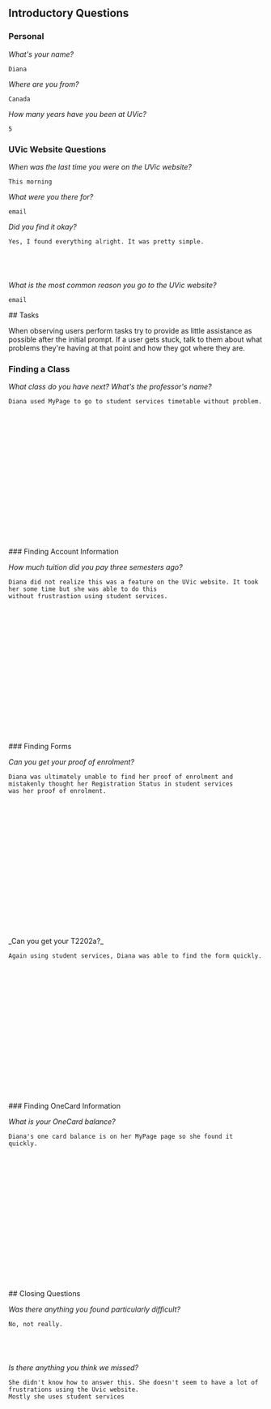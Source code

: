 ## Introductory Questions

### Personal

_What's your name?_

```
Diana
```

_Where are you from?_

```
Canada
```
_How many years have you been at UVic?_

```
5
```
### UVic Website Questions

_When was the last time you were on the UVic website?_

```
This morning
```
_What were you there for?_

```
email
```
_Did you find it okay?_

```
Yes, I found everything alright. It was pretty simple.





```

_What is the most common reason you go to the UVic website?_

```
email
```

<div style="page-break-after: always;"></div>
## Tasks

When observing users perform tasks try to provide as little assistance as possible after the initial prompt. If a user gets stuck, talk to them about what problems they're having at that point and how they got where they are.

### Finding a Class

_What class do you have next? What's the professor's name?_

```
Diana used MyPage to go to student services timetable without problem.




















```

<div style="page-break-after: always;"></div>
### Finding Account Information

_How much tuition did you pay three semesters ago?_

```
Diana did not realize this was a feature on the UVic website. It took her some time but she was able to do this
without frustrastion using student services.




















```

<div style="page-break-after: always;"></div>
### Finding Forms

_Can you get your proof of enrolment?_

```
Diana was ultimately unable to find her proof of enrolment and mistakenly thought her Registration Status in student services
was her proof of enrolment.




















```



<div style="page-break-after: always;"></div>
_Can you get your T2202a?_

```
Again using student services, Diana was able to find the form quickly.




















```



<div style="page-break-after: always;"></div>
### Finding OneCard Information

_What is your OneCard balance?_

```
Diana's one card balance is on her MyPage page so she found it quickly.




















```

<div style="page-break-after: always;"></div>
## Closing Questions

_Was there anything you found particularly difficult?_

```
No, not really.





```

_Is there anything you think we missed?_

```
She didn't know how to answer this. She doesn't seem to have a lot of frustrations using the Uvic website.
Mostly she uses student services















```
